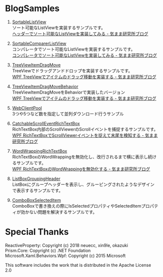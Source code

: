 # BlogSamples

1. [SortableListView](https://github.com/AonaSuzutsuki/BlogSamples/tree/master/SortableListView)  
ソート可能なListViewを実装するサンプルです。  
[ヘッダーでソート可能なListViewを実装してみる - 気まま研究所ブログ](https://aonasuzutsuki.hatenablog.jp/entry/2021/06/23/192319)  

2. [SortableComparerListView](https://github.com/AonaSuzutsuki/BlogSamples/tree/master/SortableComparerListView)  
コンパレータでソート可能なListViewを実装するサンプルです。  
[コンパレータでソート可能なListViewを実装してみる - 気まま研究所ブログ](https://aonasuzutsuki.hatenablog.jp/entry/2022/11/30/131637)  

3. [TreeViewItemDragMove](https://github.com/AonaSuzutsuki/BlogSamples/tree/master/TreeViewItemDragMove)  
TreeViewでドラッグアンドドロップを実装するサンプルです。    
[WPF TreeViewでアイテムのドラッグ移動を実装する - 気まま研究所ブログ](https://aonasuzutsuki.hatenablog.jp/entry/2020/10/01/170406)  

4. [TreeViewItemDragMoveBehavior](https://github.com/AonaSuzutsuki/BlogSamples/tree/master/TreeViewItemDragMoveBehavior)  
TreeViewItemDragMoveをBehaviorで実装したバージョン  
[WPF TreeViewでアイテムのドラッグ移動を実装する - 気まま研究所ブログ](https://aonasuzutsuki.hatenablog.jp/entry/2020/10/01/170406)  

5. [WebClientPool](https://github.com/AonaSuzutsuki/BlogSamples/tree/master/WebClientPool)  
3つや5つなど数を指定して並列ダウンロード行うサンプル

6. [CatchableScrollEventRichTextBox](https://github.com/AonaSuzutsuki/BlogSamples/tree/master/CatchableScrollEventRichTextBox)  
RichTextBox内部のScrollViewerのScrollイベントを捕捉するサンプルです。  
[WPF RichTextBoxでScrollViewerイベントを捉えて末尾を検知する - 気まま研究所ブログ](https://aonasuzutsuki.hatenablog.jp/entry/2022/01/18/152000)  

7. [WordWrappingRichTextBox](https://github.com/AonaSuzutsuki/BlogSamples/tree/master/WordWrappingRichTextBox)  
RichTextBoxのWordWrappingを無効化し、改行されるまで横に表示し続けるサンプルです。  
[WPF RichTextBoxのWordWrappingを無効化する - 気まま研究所ブログ](https://aonasuzutsuki.hatenablog.jp/entry/2022/01/15/205725)  

8. [ListBoxGroupingHeader](https://github.com/AonaSuzutsuki/BlogSamples/tree/master/ListBoxGroupingHeader)  
ListBoxにグループヘッダーを表示し、グルーピングされたようなデザインで表示するサンプルです。  


9. [ComboBoxSelectedItem](https://github.com/AonaSuzutsuki/BlogSamples/tree/master/ComboBoxSelectedItem)  
ComboBoxで書き換えの際にIsSelectedプロパティやSelectedItemプロパティが効かない問題を解決するサンプルです。


# Special Thanks
ReactiveProperty:               Copyright (c) 2018 neuecc, xin9le, okazuki  
Prism.Core:                     Copyright (c) .NET Foundation  
Microsoft.Xaml.Behaviors.Wpf:   Copyright (c) 2015 Microsoft  

This software includes the work that is distributed in the Apache License 2.0
